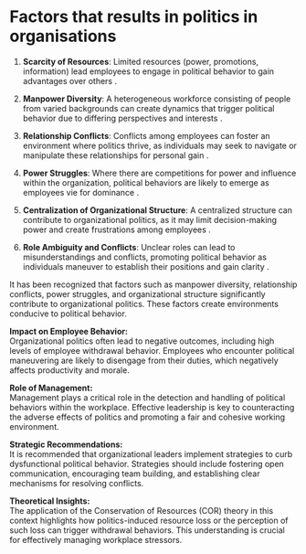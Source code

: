 Factors that results in politics in organisations
==================================================
1.  **Scarcity of Resources**: Limited resources (power, promotions, information) lead employees to engage in political behavior to gain advantages over others .
    
2.  **Manpower Diversity**: A heterogeneous workforce consisting of people from varied backgrounds can create dynamics that trigger political behavior due to differing perspectives and interests .
    
3.  **Relationship Conflicts**: Conflicts among employees can foster an environment where politics thrive, as individuals may seek to navigate or manipulate these relationships for personal gain .
    
4.  **Power Struggles**: Where there are competitions for power and influence within the organization, political behaviors are likely to emerge as employees vie for dominance .
    
5.  **Centralization of Organizational Structure**: A centralized structure can contribute to organizational politics, as it may limit decision-making power and create frustrations among employees .
    
6.  **Role Ambiguity and Conflicts**: Unclear roles can lead to misunderstandings and conflicts, promoting political behavior as individuals maneuver to establish their positions and gain clarity .

It has been recognized that factors such as manpower diversity, relationship conflicts, power struggles, and organizational structure significantly contribute to organizational politics. These factors create environments conducive to political behavior.

**Impact on Employee Behavior:**  
Organizational politics often lead to negative outcomes, including high levels of employee withdrawal behavior. Employees who encounter political maneuvering are likely to disengage from their duties, which negatively affects productivity and morale.

**Role of Management:**  
Management plays a critical role in the detection and handling of political behaviors within the workplace. Effective leadership is key to counteracting the adverse effects of politics and promoting a fair and cohesive working environment.

**Strategic Recommendations:**  
It is recommended that organizational leaders implement strategies to curb dysfunctional political behavior. Strategies should include fostering open communication, encouraging team building, and establishing clear mechanisms for resolving conflicts.

**Theoretical Insights:**  
The application of the Conservation of Resources (COR) theory in this context highlights how politics-induced resource loss or the perception of such loss can trigger withdrawal behaviors. This understanding is crucial for effectively managing workplace stressors.
